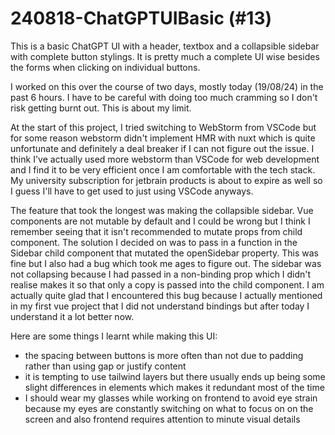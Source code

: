 # 240818-ChatGPTUIBasic (#13)
This is a basic ChatGPT UI with a header, textbox and a collapsible sidebar with complete button stylings. It is pretty much a complete UI wise besides the forms when clicking on individual buttons.

I worked on this over the course of two days, mostly today (19/08/24) in the past 6 hours. I have to be careful with doing too much cramming so I don't risk getting burnt out. This is about my limit.

At the start of this project, I tried switching to WebStorm from VSCode but for some reason webstorm didn't implement HMR with nuxt which is quite unfortunate and definitely a deal breaker if I can not figure out the issue. I think I've actually used more webstorm than VSCode for web development and I find it to be very efficient once I am comfortable with the tech stack. My university subscription for jetbrain products is about to expire as well so I guess I'll have to get used to just using VSCode anyways.

The feature that took the longest was making the collapsible sidebar. Vue components are not mutable by default and I could be wrong but I think I remember seeing that it isn't recommended to mutate props from child component. The solution I decided on was to pass in a function in the Sidebar child component that mutated the openSidebar property. This was fine but I also had a bug which took me ages to figure out. The sidebar was not collapsing because I had passed in a non-binding prop which I didn't realise makes it so that only a copy is passed into the child component. I am actually quite glad that I encountered this bug because I actually mentioned in my first vue project that I did not understand bindings but after today I understand it a lot better now.

Here are some things I learnt while making this UI:
- the spacing between buttons is more often than not due to padding rather than using gap or justify content
- it is tempting to use tailwind layers but there usually ends up being some slight differences in elements which makes it redundant most of the time
- I should wear my glasses while working on frontend to avoid eye strain because my eyes are constantly switching on what to focus on on the screen and also frontend requires attention to minute visual details
